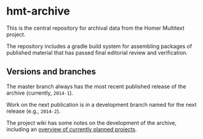 # hmt-archive #

This is the central repository for archival data from the Homer Multitext project.

The repository includes a gradle build system for assembling packages of published material that has passed final editorial review and verification.


## Versions and branches ##

The master branch always has the most recent published release of the archive (currently, `2014-1`).

Work on the next publication is in a development branch named for the next release (e.g., `2014-2`).


The project wiki has some notes on the development of the archive, including an [overview of currently planned projects](https://github.com/homermultitext/hmt-archive/wiki/Whiteboard).



